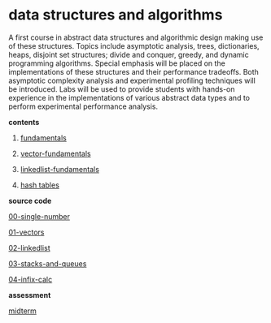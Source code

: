 # data structures and algorithms

A first course in abstract data structures and algorithmic design making use of these structures. Topics include asymptotic analysis, trees, dictionaries, heaps, disjoint set structures; divide and conquer, greedy, and dynamic programming algorithms. Special emphasis will be placed on the implementations of these structures and their performance tradeoffs. Both asymptotic complexity analysis and experimental profiling techniques will be introduced. Labs will be used to provide students with hands-on experience in the implementations of various abstract data types and to perform experimental performance analysis.

**contents**

1.  [fundamentals](./00-fundamentals/)

2.  [vector-fundamentals](./01-vectors/)

3.  [linkedlist-fundamentals](./02-linked-list/)

4.  [hash tables](./05-hash-table)

**source code**

[00-single-number](./src/00-single-number/)

[01-vectors](./src/01-vectors/)

[02-linkedlist](./src/02-linkedlist/)

[03-stacks-and-queues](./src/03-stack-and-queue/)

[04-infix-calc](./src/04-hash-table/)

**assessment**

[midterm](./other/)
